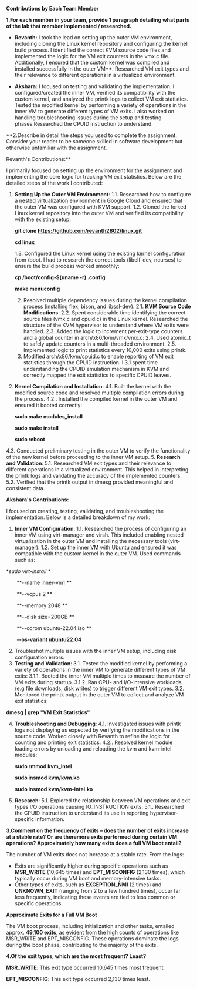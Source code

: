 
**Contributions by Each Team Member**

**1.For each member in your team, provide 1 paragraph detailing what parts of the lab that member implemented / researched.**

- **Revanth:** I took the lead on setting up the outer VM environment, including cloning the Linux kernel repository and configuring the
 kernel build process. I identified the correct KVM source code files and implemented the logic for the VM exit counters in the vmx.c file.
 Additionally, I ensured that the custom kernel was compiled and installed successfully in the outer VM**.
Researched VM exit types and their relevance to different operations in a virtualized environment.

- **Akshara:** I focused on testing and validating the implementation. I configured/created the inner VM, verified its compatibility with the custom kernel,
 and analyzed the printk logs to collect VM exit statistics.
 Tested the modified kernel by performing a variety of operations in the inner VM to generate different types of VM exits.
 I also worked on handling troubleshooting issues during the setup and testing phases.Researched the CPUID instruction to understand.



**2.Describe in detail the steps you used to complete the assignment.
   Consider your reader to be someone skilled in software development but otherwise unfamiliar with the assignment.

Revanth's Contributions:**

I primarily focused on setting up the environment for the assignment and implementing the core logic for tracking VM exit statistics. 
Below are the detailed steps of the work I contributed:

1. **Setting Up the Outer VM Environment**:
   1.1. Researched how to configure a nested virtualization environment in Google Cloud and ensured that the outer VM was configured with KVM support.
   1.2. Cloned the forked Linux kernel repository into the outer VM and verified its compatibility with the existing setup:

      **git clone https://github.com/revanth2802/linux.git**

      **cd linux**

   1.3. Configured the Linux kernel using the existing kernel configuration from /boot.
       I had to research the correct tools (libelf-dev, ncurses) to ensure the build process worked smoothly:

      **cp /boot/config-$(uname -r) .config**

      **make menuconfig**

   2. Resolved multiple dependency issues during the kernel compilation process (installing flex, bison, and libssl-dev).
	2.1. **KVM Source Code Modifications**:
        2.2. Spent considerable time identifying the correct source files (vmx.c and cpuid.c) in the Linux kernel. 
             Researched the structure of the KVM hypervisor to understand where VM exits were handled.
        2.3. Added the logic to increment per-exit-type counters and a global counter in arch/x86/kvm/vmx/vmx.c:
        2.4. Used atomic\_t to safely update counters in a multi-threaded environment.
        2.5. Implemented logic to print statistics every 10,000 exits using printk.
   3. Modified arch/x86/kvm/cpuid.c to enable reporting of VM exit statistics through the CPUID instruction.
   I 3.1 spent time understanding the CPUID emulation mechanism in KVM and correctly mapped the exit statistics to specific CPUID leaves.
  4. **Kernel Compilation and Installation**:
   4.1. Built the kernel with the modified source code and resolved multiple compilation errors during the process.
   4.2.. Installed the compiled kernel in the outer VM and ensured it booted correctly:

      **sudo make modules\_install**

      **sudo make install**

      **sudo reboot**

   4.3. Conducted preliminary testing in the outer VM to verify the functionality of the new kernel before proceeding to the inner VM setup.
5. **Research and Validation**:
   5.1. Researched VM exit types and their relevance to different operations in a virtualized environment.
 This helped in interpreting the printk logs and validating the accuracy of the implemented counters.
   5.2. Verified that the printk output in dmesg provided meaningful and consistent data.


**Akshara's Contributions:**

I focused on creating, testing, validating, and troubleshooting the implementation. Below is a detailed breakdown of my work:

1. **Inner VM Configuration**:
   1.1. Researched the process of configuring an inner VM using virt-manager and virsh.
 This included enabling nested virtualization in the outer VM and installing the necessary tools (virt-manager).
   1.2. Set up the inner VM with Ubuntu and ensured it was compatible with the custom kernel in the outer VM. Used commands such as:

**sudo virt-install \**

`    `**--name inner-vm1 \**

`    `**--vcpus 2 \**

`    `**--memory 2048 \**

`    `**--disk size=200GB \**

`    `**--cdrom ubuntu-22.04.iso \**

`    `**--os-variant ubuntu22.04**

2. Troubleshot multiple issues with the inner VM setup, including disk configuration errors.
3. **Testing and Validation**:
   3.1. Tested the modified kernel by performing a variety of operations in the inner VM to generate different types of VM exits:
      3.1.1. Booted the inner VM multiple times to measure the number of VM exits during startup.
      3.1.2. Ran CPU- and I/O-intensive workloads (e.g file downloads, disk writes) to trigger different VM exit types.
   3.2. Monitored the printk output in the outer VM to collect and analyze VM exit statistics:

**dmesg | grep "VM Exit Statistics"**

4. **Troubleshooting and Debugging**:
   4.1. Investigated issues with printk logs not displaying as expected by verifying the modifications in the source code. 
     Worked closely with Revanth to refine the logic for counting and printing exit statistics.
   4.2.. Resolved kernel module loading errors by unloading and reloading the kvm and kvm-intel modules:

      **sudo rmmod kvm\_intel**

      **sudo insmod kvm/kvm.ko**

      **sudo insmod kvm/kvm-intel.ko**

5. **Research**:
   5.1. Explored the relationship between VM operations and exit types I/O operations causing IO\_INSTRUCTION exits.
   5.1.. Researched the CPUID instruction to understand its use in reporting hypervisor-specific information.

**3.Comment on the frequency of exits – does the number of exits increase at a stable rate? Or are theremore exits performed during certain VM operations?
 Approximately how many exits does a full VM boot entail?**

The number of VM exits does not increase at a stable rate. From the logs:

- Exits are significantly higher during specific operations such as **MSR\_WRITE** (10,645 times) and **EPT\_MISCONFIG** (2,130 times),
 which typically occur during VM boot and memory-intensive tasks.
- Other types of exits, such as **EXCEPTION\_NMI** (2 times) and **UNKNOWN\_EXIT** (ranging from 2 to a few hundred times), occur far less frequently,
 indicating these events are tied to less common or specific operations.

**Approximate Exits for a Full VM Boot**

The VM boot process, including initialization and other tasks, entailed approx. **49,100 exits**,
 as evident from the high counts of operations like MSR\_WRITE and EPT\_MISCONFIG.
 These operations dominate the logs during the boot phase, contributing to the majority of the exits.

**4.Of the exit types, which are the most frequent? Least?**

**MSR\_WRITE**: This exit type occurred 10,645 times most frequent.

**EPT\_MISCONFIG**: This exit type occurred 2,130 times least.

